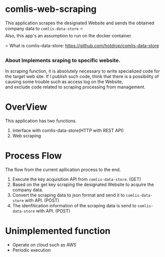 # comlis-web-scraping
This application scrapes the designated Website and sends the obtained company data to `comlis-data-store` :star:  
Also, this app's an assumption to run on the docker container.

:star:  What is comlis-data-store: https://github.com/hotdrop/comlis-data-store  

### About Implements sraping to specific website.
In scraping function, it is absolutely necessary to write specialized code for the target web site.
If I publish such code, think that there is a possibility of causing some trouble such as access log on the Website,  
and exclude code related to scraping processing from management.  

# OverView
This application has two functions.
  1. Interface with comlis-data-store(HTTP with REST API)
  2. Web scraping

# Process Flow
The flow from the current apllication process to the end.  
  1. Execute the key acquisition API from `comlis-data-store`. (GET)
  2. Based on the get key scraping the designated Website to acquire the company data.
  3. Convert the scraping data to json format and send it to `comlis-data-store` with API. (POST)
  4. The idenfitication information of the scraping data is send to `comlis-data-store` with API. (POST)

# Unimplemented function
  - Operate on cloud such as AWS
  - Periodic execution
